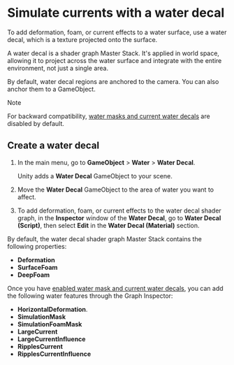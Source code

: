 # Simulate currents with a water decal

To add deformation, foam, or current effects to a water surface, use a water decal, which is a texture projected onto the surface.

A water decal is a shader graph Master Stack. It's applied in world space, allowing it to project across the water surface and integrate with the entire environment, not just a single area.

By default, water decal regions are anchored to the camera. You can also anchor them to a GameObject.

> [!NOTE]
> For backward compatibility, [water masks and current water decals](enable-mask-and-current-water-decals.md) are disabled by default.

## Create a water decal

1. In the main menu, go to **GameObject** > **Water** > **Water Decal**.

    Unity adds a **Water Decal** GameObject to your scene.

1. Move the **Water Decal** GameObject to the area of water you want to affect.

1. To add deformation, foam, or current effects to the water decal shader graph, in the **Inspector** window of the **Water Decal**, go to **Water Decal (Script)**, then select **Edit** in the **Water Decal (Material)** section.

By default, the water decal shader graph Master Stack contains the following properties:

- **Deformation**
- **SurfaceFoam**
- **DeepFoam**

Once you have [enabled water mask and current water decals](enable-mask-and-current-water-decals.md), you can add the following water features through the Graph Inspector:

- **HorizontalDeformation**. 
- **SimulationMask**
- **SimulationFoamMask**
- **LargeCurrent**
- **LargeCurrentInfluence**
- **RipplesCurrent**
- **RipplesCurrentInfluence**
